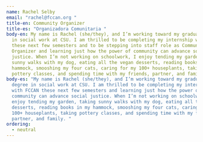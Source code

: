 ```yaml
---
name: Rachel Selby
email: "rachel@fccan.org "
title-en: Community Organizer
title-es: "Organizadora Comunitaria "
body-en: My name is Rachel (she/they), and I’m working toward my graduate degree
  in social work at CSU. I am thrilled to be completing my internship with FCCAN
  these next few semesters and to be stepping into staff role as Community
  Organizer and learning just how the power of community can advance social
  justice. When I’m not working on schoolwork, I enjoy tending my garden, taking
  sunny walks with my dog, eating all the vegan desserts, reading books in my
  hammock, smooshing my four cats, caring for my 100+ houseplants, taking
  pottery classes, and spending time with my friends, partner, and family.
body-es: "My name is Rachel (she/they), and I’m working toward my graduate
  degree in social work at CSU. I am thrilled to be completing my internship
  with FCCAN these next few semesters and learning just how the power of
  community can advance social justice. When I’m not working on schoolwork, I
  enjoy tending my garden, taking sunny walks with my dog, eating all the vegan
  desserts, reading books in my hammock, smooshing my four cats, caring for my
  100+ houseplants, taking pottery classes, and spending time with my friends,
  partner, and family. "
ordering:
  - neutral
---
```


